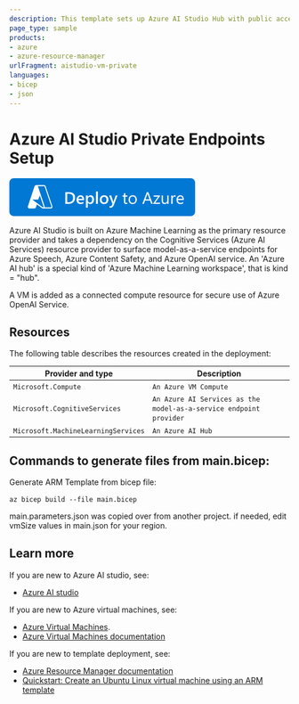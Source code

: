 ```yaml
---
description: This template sets up Azure AI Studio Hub with public access disabled and depdendent resources. It also creates a VM behind a VNET and enables the hub to utlized it as a compute resources in a private network.
page_type: sample
products:
- azure
- azure-resource-manager
urlFragment: aistudio-vm-private
languages:
- bicep
- json
---
```

# Azure AI Studio Private Endpoints Setup

[![Deploy To Azure](https://raw.githubusercontent.com/Azure/azure-quickstart-templates/master/1-CONTRIBUTION-GUIDE/images/deploytoazure.svg?sanitize=true)](https://portal.azure.com/#create/Microsoft.Template/uri/https%3A%2F%2Fraw.githubusercontent.com%2Fctava-msft%2Faistudio-vm%2Fmain%2Fmain.json)

Azure AI Studio is built on Azure Machine Learning as the primary resource provider and takes a dependency on the Cognitive Services (Azure AI Services) resource provider to surface model-as-a-service endpoints for Azure Speech, Azure Content Safety, and Azure OpenAI service. An 'Azure AI hub' is a special kind of 'Azure Machine Learning workspace', that is kind = "hub".

A VM is added as a connected compute resource for secure use of Azure OpenAI Service.

## Resources

The following table describes the resources created in the deployment:

| Provider and type | Description |
| - | - |
| `Microsoft.Compute` | `An Azure VM Compute` |
| `Microsoft.CognitiveServices` | `An Azure AI Services as the model-as-a-service endpoint provider` |
| `Microsoft.MachineLearningServices` | `An Azure AI Hub` |

## Commands to generate files from main.bicep:

Generate ARM Template from bicep file:

```
az bicep build --file main.bicep
```

main.parameters.json was copied over from another project.
if needed, edit vmSize values in main.json for your region.

## Learn more

If you are new to Azure AI studio, see:

- [Azure AI studio](https://aka.ms/aistudio/docs)

If you are new to Azure virtual machines, see:

- [Azure Virtual Machines](https://azure.microsoft.com/services/virtual-machines/).
- [Azure Virtual Machines documentation](https://learn.microsoft.com/azure/virtual-machines/)

If you are new to template deployment, see:

- [Azure Resource Manager documentation](https://learn.microsoft.com/azure/azure-resource-manager/)
- [Quickstart: Create an Ubuntu Linux virtual machine using an ARM template](https://learn.microsoft.com/azure/virtual-machines/linux/quick-create-template)